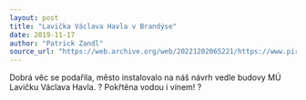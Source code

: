 ```yaml
---
layout: post
title: "Lavička Václava Havla v Brandýse"
date: 2019-11-17
author: "Patrick Zandl"
source_url: "https://web.archive.org/web/20221202065221/https://www.piratibrandys.cz/clanek/2019-11-17-lavicka-vaclava-havla-v-brandyse"
---
```

Dobrá věc se podařila, město instalovalo na náš návrh vedle budovy MÚ Lavičku Václava Havla. ? Pokřtěna vodou i vínem! ?